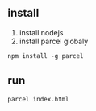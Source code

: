 ## install

1. install nodejs
2. install parcel globaly
```shell
npm install -g parcel
```

## run

```shell
parcel index.html
```